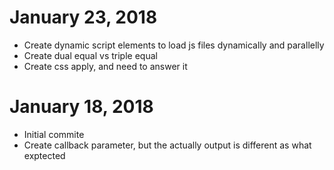 # January 23, 2018
- Create dynamic script elements to load js files dynamically and parallelly
- Create dual equal vs triple equal
- Create css apply, and need to answer it

# January 18, 2018
- Initial commite
- Create callback parameter, but the actually output is different as what exptected 